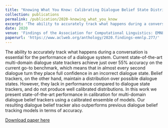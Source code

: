 ```yaml
---
title: "Knowing What You Know: Calibrating Dialogue Belief State Distributions via Ensembles"
collection: publications
permalink: /publication/2020-knowing_what_you_know
excerpt: 'The ability to accurately track what happens during a conversation is essential for the performance of a dialogue system. Current state-of-the-art multi-domain dialogue state trackers achieve just over 55% accuracy on the current go-to benchmark, which means that in almost every second dialogue turn they place full confidence in an incorrect dialogue state. Belief trackers, on the other hand, maintain a distribution over possible dialogue states. However, they lack in performance compared to dialogue state trackers, and do not produce well calibrated distributions. In this work we present state-of-the-art performance in calibration for multi-domain dialogue belief trackers using a calibrated ensemble of models. Our resulting dialogue belief tracker also outperforms previous dialogue belief tracking models in terms of accuracy.'
date: 2020
venue: 'Findings of the Association for Computational Linguistics: EMNLP 2020'
paperurl: 'https://www.aclweb.org/anthology/2020.findings-emnlp.277/'
---
```

The ability to accurately track what happens during a conversation is essential for the performance of a dialogue system. Current state-of-the-art multi-domain dialogue state trackers achieve just over 55% accuracy on the current go-to benchmark, which means that in almost every second dialogue turn they place full confidence in an incorrect dialogue state. Belief trackers, on the other hand, maintain a distribution over possible dialogue states. However, they lack in performance compared to dialogue state trackers, and do not produce well calibrated distributions. In this work we present state-of-the-art performance in calibration for multi-domain dialogue belief trackers using a calibrated ensemble of models. Our resulting dialogue belief tracker also outperforms previous dialogue belief tracking models in terms of accuracy.

[Download paper here](https://www.aclweb.org/anthology/2020.findings-emnlp.277/)
